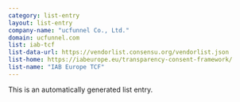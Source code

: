 ```yaml
---
category: list-entry
layout: list-entry
company-name: "ucfunnel Co., Ltd."
domain: ucfunnel.com
list: iab-tcf
list-data-url: https://vendorlist.consensu.org/vendorlist.json
list-home: https://iabeurope.eu/transparency-consent-framework/
list-name: "IAB Europe TCF"
---
```


This is an automatically generated list entry.
